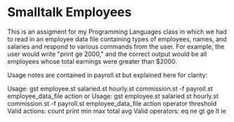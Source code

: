 # Smalltalk Employees

This is an assigment for my Programming Languages class in which we had to read in an employee data file containing types of employees, names, and salaries and respond to various commands from the user. For example, the user would write "print ge 2000," and the correct output would be all employees whose total earnings were greater than $2000.

Usage notes are contained in payroll.st but explained here for clarity:

Usage: gst employee.st salaried.st hourly.st commission.st -f payroll.st employee_data_file action
or
Usage: gst employee.st salaried.st hourly.st commission.st -f payroll.st employee_data_file action operator threshold
Valid actions: count print min max total avg 
Valid operators: eq ne gt ge lt le

